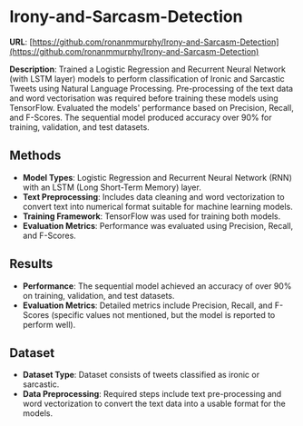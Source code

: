 # Irony-and-Sarcasm-Detection
**URL**: [https://github.com/ronanmmurphy/Irony-and-Sarcasm-Detection](https://github.com/ronanmmurphy/Irony-and-Sarcasm-Detection)

**Description**: Trained a Logistic Regression and Recurrent Neural Network (with LSTM layer) models to perform classification of Ironic and Sarcastic Tweets using Natural Language Processing. Pre-processing of the text data and word vectorisation was required before training these models using TensorFlow. Evaluated the models' performance based on Precision, Recall, and F-Scores. The sequential model produced accuracy over 90% for training, validation, and test datasets.

## Methods
- **Model Types**: Logistic Regression and Recurrent Neural Network (RNN) with an LSTM (Long Short-Term Memory) layer.
- **Text Preprocessing**: Includes data cleaning and word vectorization to convert text into numerical format suitable for machine learning models.
- **Training Framework**: TensorFlow was used for training both models.
- **Evaluation Metrics**: Performance was evaluated using Precision, Recall, and F-Scores.

## Results
- **Performance**: The sequential model achieved an accuracy of over 90% on training, validation, and test datasets.
- **Evaluation Metrics**: Detailed metrics include Precision, Recall, and F-Scores (specific values not mentioned, but the model is reported to perform well).

## Dataset
- **Dataset Type**: Dataset consists of tweets classified as ironic or sarcastic.
- **Data Preprocessing**: Required steps include text pre-processing and word vectorization to convert the text data into a usable format for the models.
